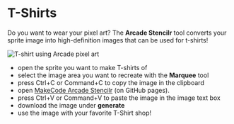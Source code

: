 # T-Shirts

Do you want to wear your pixel art? The **Arcade Stencilr** tool converts your sprite image into high-definition images that can be used for t-shirts!

![T-shirt using Arcade pixel art](/static/arts-and-crafts/tshirt.png)

* open the sprite you want to make T-shirts of
* select the image area you want to recreate with the **Marquee** tool
* press Ctrl+C or Command+C to copy the image in the clipboard
* open [MakeCode Arcade Stencilr](https://riknoll.github.io/arcade-stenciler/) (on GitHub pages).
* press Ctrl+V or Command+V to paste the image in the image text box
* download the image under **generate**
* use the image with your favorite T-Shirt shop!
